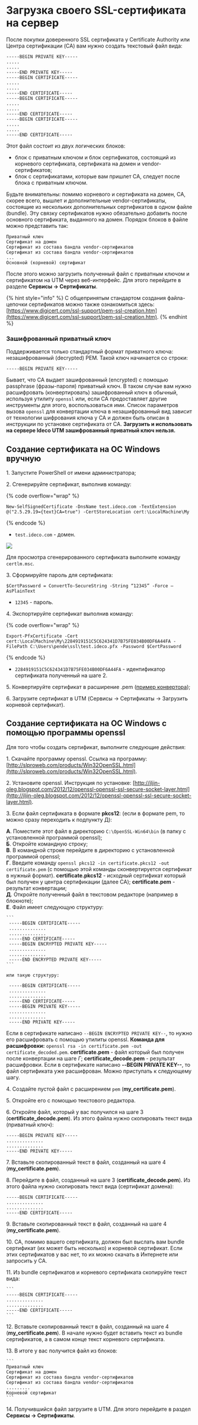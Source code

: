 # Загрузка своего SSL-сертификата на сервер

После покупки доверенного SSL сертификата у Certificate Authority или Центра сертификации (CA) вам нужно создать текстовый файл вида:

```
-----BEGIN PRIVATE KEY-----
.....
.....
-----END PRIVATE KEY-----
-----BEGIN CERTIFICATE-----
.....
.....
-----END CERTIFICATE-----
-----BEGIN CERTIFICATE-----
.....
.....
-----END CERTIFICATE-----
-----BEGIN CERTIFICATE-----
.....
.....
-----END CERTIFICATE-----
```

Этот файл состоит из двух логических блоков:

* блок с приватным ключом и блок сертификатов, состоящий из корневого сертификата, сертификата на домен и vendor-сертификатов;
* блок с сертификатами, которые вам пришлет CA, следует после блока с приватным ключом.

Будьте внимательны: помимо корневого и сертификата на домен, CA, скорее всего, вышлет и дополнительные vendor-сертификаты, состоящие из нескольких дополнительных сертификатов в одном файле (bundle). Эту связку сертификатов нужно обязательно добавить после основного сертификата, выданного на домен. Порядок блоков в файле можно представить так:

```
Приватный ключ
Сертификат на домен
Сертификат из состава бандла vendor-сертификатов
Сертификат из состава бандла vendor-сертификатов
...
Основной (корневой) сертификат
```

После этого можно загрузить полученный файл с приватным ключом и сертификатом на UTM через веб-интерфейс. Для этого перейдите в разделе **Сервисы -> Сертификаты**.

{% hint style="info" %}
С общепринятым стандартом создания файла-цепочки сертификатов можно также ознакомиться здесь: [https://www.digicert.com/ssl-support/pem-ssl-creation.htm](https://www.digicert.com/ssl-support/pem-ssl-creation.htm).
{% endhint %}

### Зашифрованный приватный ключ

Поддерживается только стандартный формат приватного ключа: незашифрованный (decrypted) PEM. Такой ключ начинается со строки:

`-----BEGIN PRIVATE KEY-----`

Бывает, что CA выдает зашифрованный (encrypted) с помощью passphrase (фразы-пароля) приватный ключ. В таком случае вам нужно расшифровать (конвертировать) зашифрованный ключ в обычный, используя утилиту `openssl` или, если CA предоставляет другие инструменты для этого, воспользоваться ими. Список параметров вызова `openssl` для конвертации ключа в незашифрованный вид зависит от технологии шифрования ключа у CA и должен быть описан в инструкции по установке сертификата от CA. **Загрузить и использовать на сервере Ideco UTM зашифрованный приватный ключ нельзя.**

## Создание сертификата на OC Windows вручную

1\. Запустите PowerShell от имени администратора;

2\. Сгенерируйте сертификат, выполнив команду:

{% code overflow="wrap" %}
```
New-SelfSignedCertificate -DnsName test.ideco.com -TextExtension @("2.5.29.19={text}CA=true") -CertStoreLocation cert:\LocalMachine\My
```
{% endcode %}

* `test.ideco.com` - домен.

![](../../../.gitbook/assets/upload-ssl-certificate-to-server.png)

Для просмотра сгенерированного сертификата выполните команду `certlm.msc`.

3\. Сформируйте пароль для сертификата:

```
$CertPassword = ConvertTo-SecureString -String “12345” -Force –AsPlainText
```

* `12345` - пароль.

4\. Экспортируйте сертификат выполнив команду:

{% code overflow="wrap" %}
```
Export-PfxCertificate -Cert cert:\LocalMachine\My\2284919151C5C624341D7B75FE034B00DF6A44FA -FilePath C:\Users\pende\ssl\test.ideco.pfx -Password $CertPassword
```
{% endcode %}

* `2284919151C5C624341D7B75FE034B00DF6A44FA` - идентификатор сертификата полученный на шаге 2.

5\. Конвертируйте сертификат в расширение .pem ([пример конвертора](https://www.leaderssl.ru/tools/ssl_converter));

6\. Загрузите сертификат в UTM (Сервисы -> Сертификаты -> Загрузить корневой сертификат).

## Создание сертификата на OC Windows с помощью программы openssl

Для того чтобы создать сертификат, выполните следующие действия:

1\. Скачайте программу openssl. Ссылка на программу: [http://slproweb.com/products/Win32OpenSSL.html](http://slproweb.com/products/Win32OpenSSL.html).

2\. Установите openssl. Инструкция по установке: [http://iljin-oleg.blogspot.com/2012/12/openssl-openssl-ssl-secure-socket-layer.html](http://iljin-oleg.blogspot.com/2012/12/openssl-openssl-ssl-secure-socket-layer.html).

3\. Если файл сертификата в формате **pkcs12**: \(если в формате pem, то можно сразу переходить к подпункту Д\):  

**А**. Поместите этот файл в директорию `C:\OpenSSL-Win64\bin` \(в папку с установленной программой openssl\); \
**Б**. Откройте командную строку; \
**В**. В командной строке перейдите в директорию с установленной программой openssl; \
**Г**. Введите команду `openssl pkcs12 -in certificate.pkcs12 -out certificate.pem` \(с помощью этой команды сконвертируется сертификат в нужный формат\). **certificate.pkcs12** - исходный сертификат который был получен у центра сертификации \(далее CA\); **certificate.pem** - результат конвертации; \
**Д**. Откройте полученный файл в текстовом редакторе \(например в блокноте\); \
**Е**. Файл имеет следующую структуру:

    ```
     -----BEGIN CERTIFICATE-----
     ..............
     ..............
     -----END CERTIFICATE-----
     -----BEGIN ENCRYPTED PRIVATE KEY-----
     ..............
     ..............
     -----END ENCRYPTED PRIVATE KEY-----
    ```

    или такую структуру:

   ```
    -----BEGIN CERTIFICATE-----
    ..............
    ..............
    -----END CERTIFICATE-----
    -----BEGIN PRIVATE KEY-----
    ..............
    ..............
    -----END PRIVATE KEY-----
   ```

   Если в сертификате написано `--BEGIN ENCRYPTED PRIVATE KEY--`, то нужно его расшифровать с помощью утилиты openssl. **Команда для расшифровки:** `openssl rsa -in certificate.pem -out certificate_decoded.pem`. **certificate.pem** - файл который был получен после конвертации на шаге *Г*; **certificate\_decode.pem** - результат расшифровки. Если в сертификате написано **--BEGIN PRIVATE KEY--**, то файл сертификата уже расшифрован. Можно приступать к следующему шагу.

4\. Создайте пустой файл с расширением `pem` \(**my\_certificate.pem**\).

5\. Откройте его с помощью текстового редактора.

6\. Откройте файл, который у вас получился на шаге 3 \(**certificate\_decode.pem**\). Из этого файла нужно скопировать текст вида \(приватный ключ\):

   ```
   -----BEGIN PRIVATE KEY-----
   ..............
   ..............
   -----END PRIVATE KEY-----
   ```

7\. Вставьте скопированный текст в файл, созданный на шаге 4 \(**my\_certificate.pem**\).

8\. Перейдите в файл, созданный на шаге 3 \(**certificate\_decode.pem**\). Из этого файла нужно скопировать текст вида \(сертификат домена\):

   ```
   -----BEGIN CERTIFICATE-----
   ..............
   ..............
   -----END CERTIFICATE-----
   ```

9\.  Вставьте скопированный текст в файл, созданный на шаге 4 \(**my\_certificate.pem**\).

10\.  CA, помимо вашего сертификата, должен был выслать вам bundle сертификат \(их может быть несколько\) и корневой сертификат. Если этих сертификатов у вас нет, то их можно скачать в Интернете или запросить у CA.

11\.  Из bundle сертификатов и корневого сертификата скопируйте текст вида:

    ```
    -----BEGIN CERTIFICATE-----
    ..............
    ..............
    -----END CERTIFICATE-----
    ```

12\.  Вставьте скопированный текст в файл, созданный на шаге 4 \(**my\_certificate.pem**\). В начале нужно будет вставить текст из bundle сертификатов, а в самом конце текст корневого сертификата.

13\. В итоге у вас получится файл из блоков:

    ```
    Приватный ключ
    Сертификат на домен
    Сертификат из состава бандла vendor-сертификатов
    Сертификат из состава бандла vendor-сертификатов
    .........
    Корневой сертификат
    ```

14\.  Получившийся файл загрузите в UTM. Для этого перейдите в раздел **Сервисы -> Сертификаты**.
